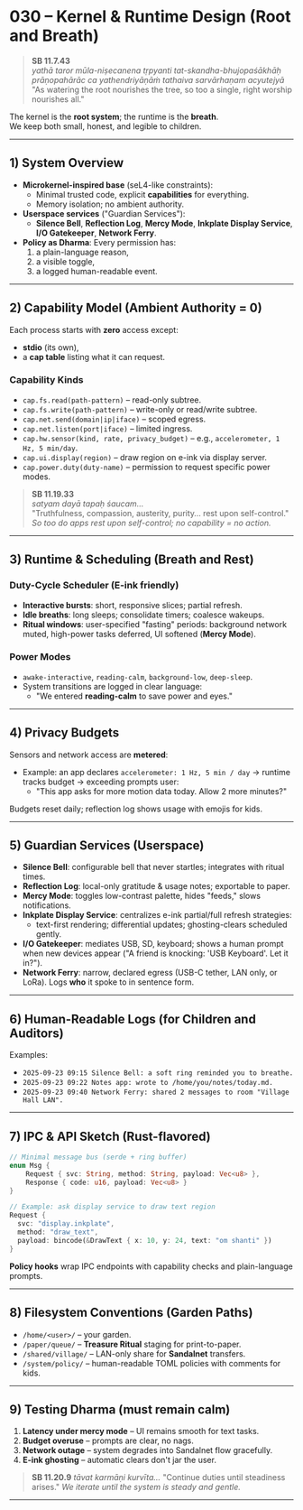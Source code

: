 # 030 – Kernel & Runtime Design (Root and Breath)

> **SB 11.7.43**  
> *yathā taror mūla-niṣecanena tṛpyanti tat-skandha-bhujopaśākhāḥ*  
> *prāṇopahārāc ca yathendriyāṇāṁ tathaiva sarvārhaṇam acyutejyā*  
> "As watering the root nourishes the tree, so too a single, right worship nourishes all."

The kernel is the **root system**; the runtime is the **breath**.  
We keep both small, honest, and legible to children.

---

## 1) System Overview

- **Microkernel-inspired base** (seL4-like constraints):  
  - Minimal trusted code, explicit **capabilities** for everything.  
  - Memory isolation; no ambient authority.  
- **Userspace services** ("Guardian Services"):  
  - **Silence Bell**, **Reflection Log**, **Mercy Mode**, **Inkplate Display Service**, **I/O Gatekeeper**, **Network Ferry**.
- **Policy as Dharma**: Every permission has:
  1) a plain-language reason,  
  2) a visible toggle,  
  3) a logged human-readable event.

---

## 2) Capability Model (Ambient Authority = 0)

Each process starts with **zero** access except:
- **stdio** (its own),  
- a **cap table** listing what it can request.

### Capability Kinds
- `cap.fs.read(path-pattern)` – read-only subtree.  
- `cap.fs.write(path-pattern)` – write-only or read/write subtree.  
- `cap.net.send(domain|ip|iface)` – scoped egress.  
- `cap.net.listen(port|iface)` – limited ingress.  
- `cap.hw.sensor(kind, rate, privacy_budget)` – e.g., `accelerometer, 1 Hz, 5 min/day`.  
- `cap.ui.display(region)` – draw region on e-ink via display server.  
- `cap.power.duty(duty-name)` – permission to request specific power modes.  

> **SB 11.19.33**  
> *satyam dayā tapaḥ śaucam…*  
> "Truthfulness, compassion, austerity, purity… rest upon self-control."  
> _So too do apps rest upon self-control; no capability = no action._

---

## 3) Runtime & Scheduling (Breath and Rest)

### Duty-Cycle Scheduler (E-ink friendly)
- **Interactive bursts**: short, responsive slices; partial refresh.  
- **Idle breaths**: long sleeps; consolidate timers; coalesce wakeups.  
- **Ritual windows**: user-specified "fasting" periods: background network muted, high-power tasks deferred, UI softened (**Mercy Mode**).

### Power Modes
- `awake-interactive`, `reading-calm`, `background-low`, `deep-sleep`.  
- System transitions are logged in clear language:
  - "We entered **reading-calm** to save power and eyes."

---

## 4) Privacy Budgets

Sensors and network access are **metered**:
- Example: an app declares `accelerometer: 1 Hz, 5 min / day` → runtime tracks budget → exceeding prompts user:  
  - "This app asks for more motion data today. Allow 2 more minutes?"

Budgets reset daily; reflection log shows usage with emojis for kids.

---

## 5) Guardian Services (Userspace)

- **Silence Bell**: configurable bell that never startles; integrates with ritual times.  
- **Reflection Log**: local-only gratitude & usage notes; exportable to paper.  
- **Mercy Mode**: toggles low-contrast palette, hides "feeds," slows notifications.  
- **Inkplate Display Service**: centralizes e-ink partial/full refresh strategies:
  - text-first rendering; differential updates; ghosting-clears scheduled gently.  
- **I/O Gatekeeper**: mediates USB, SD, keyboard; shows a human prompt when new devices appear ("A friend is knocking: 'USB Keyboard'. Let it in?").  
- **Network Ferry**: narrow, declared egress (USB-C tether, LAN only, or LoRa). Logs **who** it spoke to in sentence form.

---

## 6) Human-Readable Logs (for Children and Auditors)

Examples:
- `2025-09-23 09:15 Silence Bell: a soft ring reminded you to breathe.`
- `2025-09-23 09:22 Notes app: wrote to /home/you/notes/today.md.`
- `2025-09-23 09:40 Network Ferry: shared 2 messages to room "Village Hall LAN".`

---

## 7) IPC & API Sketch (Rust-flavored)

```rust
// Minimal message bus (serde + ring buffer)
enum Msg {
    Request { svc: String, method: String, payload: Vec<u8> },
    Response { code: u16, payload: Vec<u8> }
}

// Example: ask display service to draw text region
Request {
  svc: "display.inkplate",
  method: "draw_text",
  payload: bincode(&DrawText { x: 10, y: 24, text: "om shanti" })
}
```

**Policy hooks** wrap IPC endpoints with capability checks and plain-language prompts.

---

## 8) Filesystem Conventions (Garden Paths)

* `/home/<user>/` – your garden.
* `/paper/queue/` – **Treasure Ritual** staging for print-to-paper.
* `/shared/village/` – LAN-only share for **Sandalnet** transfers.
* `/system/policy/` – human-readable TOML policies with comments for kids.

---

## 9) Testing Dharma (must remain calm)

1. **Latency under mercy mode** – UI remains smooth for text tasks.
2. **Budget overuse** – prompts are clear, no nags.
3. **Network outage** – system degrades into Sandalnet flow gracefully.
4. **E-ink ghosting** – automatic clears don't jar the user.

> **SB 11.20.9**
> *tāvat karmāṇi kurvīta…*
> "Continue duties until steadiness arises."
> *We iterate until the system is steady and gentle.*

---
